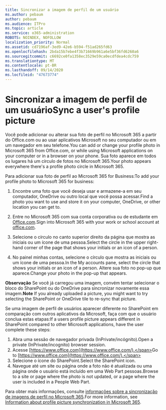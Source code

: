 ```yaml
---
title: Sincronizar a imagem de perfil de um usuário
ms.author: pebaum
author: pebaum
ms.audience: ITPro
ms.topic: article
ms.service: o365-administration
ROBOTS: NOINDEX, NOFOLLOW
localization_priority: Normal
ms.assetid: cd7196af-3ed9-42e6-b594-f51ad265fd63
ms.openlocfilehash: 2bda15b7ebe4f3b71669b961a6e5bf36fd6260a6
ms.sourcegitcommit: c6692ce0fa1358ec3529e59ca0ecdfdea4cdc759
ms.translationtype: MT
ms.contentlocale: pt-BR
ms.lasthandoff: 09/14/2020
ms.locfileid: "47673774"
---
```

# <a name="sync-a-users-profile-picture"></a><span data-ttu-id="ebdc1-102">Sincronizar a imagem de perfil de um usuário</span><span class="sxs-lookup"><span data-stu-id="ebdc1-102">Sync a user's profile picture</span></span>

<span data-ttu-id="ebdc1-103">Você pode adicionar ou alterar sua foto de perfil no Microsoft 365 a partir do Office.com ou ao usar aplicativos Microsoft no seu computador ou em um navegador em seu telefone.</span><span class="sxs-lookup"><span data-stu-id="ebdc1-103">You can add or change your profile photo in Microsoft 365 from Office.com, or while using Microsoft applications on your computer or in a browser on your phone.</span></span> <span data-ttu-id="ebdc1-104">Sua foto aparece em todos os lugares há um círculo de fotos no Microsoft 365.</span><span class="sxs-lookup"><span data-stu-id="ebdc1-104">Your photo appears everywhere there's a profile photo circle in Microsoft 365.</span></span>

<span data-ttu-id="ebdc1-105">Para adicionar sua foto de perfil ao Microsoft 365 for Business:</span><span class="sxs-lookup"><span data-stu-id="ebdc1-105">To add your profile photo to Microsoft 365 for business:</span></span>

1. <span data-ttu-id="ebdc1-106">Encontre uma foto que você deseja usar e armazene-a em seu computador, OneDrive ou outro local que você possa acessar.</span><span class="sxs-lookup"><span data-stu-id="ebdc1-106">Find a photo you want to use and store it on your computer, OneDrive, or other location you can get to.</span></span>

2. <span data-ttu-id="ebdc1-107">Entre no Microsoft 365 com sua conta corporativa ou de estudante em [Office.com](https://www.office.com).</span><span class="sxs-lookup"><span data-stu-id="ebdc1-107">Sign into Microsoft 365 with your work or school account at [office.com](https://www.office.com).</span></span>

3. <span data-ttu-id="ebdc1-108">Selecione o círculo no canto superior direito da página que mostra as iniciais ou um ícone de uma pessoa.</span><span class="sxs-lookup"><span data-stu-id="ebdc1-108">Select the circle in the upper right-hand corner of the page that shows your initials or an icon of a person.</span></span>

4. <span data-ttu-id="ebdc1-109">No painel minhas contas, selecione o círculo que mostra as iniciais ou um ícone de uma pessoa.</span><span class="sxs-lookup"><span data-stu-id="ebdc1-109">In the My accounts pane, select the circle that shows your initials or an icon of a person.</span></span> <span data-ttu-id="ebdc1-110">Altere sua foto no pop-up que aparece.</span><span class="sxs-lookup"><span data-stu-id="ebdc1-110">Change your photo in the pop-up that appears.</span></span>

<span data-ttu-id="ebdc1-111">**Observação** Se você já carregou uma imagem, convém tentar selecionar o bloco do SharePoint ou do OneDrive para sincronizar novamente essa imagem.</span><span class="sxs-lookup"><span data-stu-id="ebdc1-111">**Note** If you already uploaded a picture, you might want to try selecting the SharePoint or OneDrive tile to re-sync that picture.</span></span>

<span data-ttu-id="ebdc1-112">Se uma imagem de perfil de usuários aparecer diferente no SharePoint em comparação com outros aplicativos da Microsoft, faça com que o usuário conclua estas etapas:</span><span class="sxs-lookup"><span data-stu-id="ebdc1-112">If a users profile picture appears different in SharePoint compared to other Microsoft applications, have the user complete these steps:</span></span>

1. <span data-ttu-id="ebdc1-113">Abra uma sessão de navegador privada (InPrivate/incógnito).</span><span class="sxs-lookup"><span data-stu-id="ebdc1-113">Open a private (InPrivate/incognito) browser session.</span></span>
2. <span data-ttu-id="ebdc1-114">Acesse [https://www.office.com](https://www.office.com/).</span><span class="sxs-lookup"><span data-stu-id="ebdc1-114">Go to [https://www.office.com](https://www.office.com/).</span></span>
3. <span data-ttu-id="ebdc1-115">Selecione o ícone do SharePoint.</span><span class="sxs-lookup"><span data-stu-id="ebdc1-115">Select the SharePoint icon.</span></span>
4. <span data-ttu-id="ebdc1-116">Navegue até um site ou página onde a foto não é atualizada ou uma página onde o usuário está incluído em uma Web Part pessoas.</span><span class="sxs-lookup"><span data-stu-id="ebdc1-116">Browse to a site or page where the photo is not updated, or a page where the user is included in a People Web Part.</span></span>

<span data-ttu-id="ebdc1-117">Para obter mais informações, consulte [informações sobre a sincronização de imagens de perfil no Microsoft 365](https://support.office.com/article/information-about-profile-picture-synchronization-in-office-365-20594d76-d054-4af4-a660-401133e3d48a).</span><span class="sxs-lookup"><span data-stu-id="ebdc1-117">For more information, see [Information about profile picture synchronization in Microsoft 365](https://support.office.com/article/information-about-profile-picture-synchronization-in-office-365-20594d76-d054-4af4-a660-401133e3d48a).</span></span>

